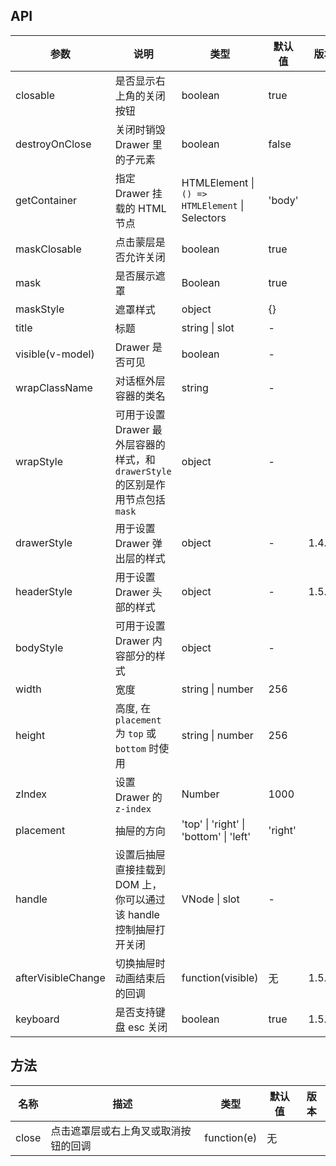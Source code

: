 ## API

| 参数 | 说明 | 类型 | 默认值 | 版本 |
| --- | --- | --- | --- | --- |
| closable | 是否显示右上角的关闭按钮 | boolean | true |  |
| destroyOnClose | 关闭时销毁 Drawer 里的子元素 | boolean | false |  |
| getContainer | 指定 Drawer 挂载的 HTML 节点 | HTMLElement \| `() => HTMLElement` \| Selectors | 'body' |  |
| maskClosable | 点击蒙层是否允许关闭 | boolean | true |  |
| mask | 是否展示遮罩 | Boolean | true |  |
| maskStyle | 遮罩样式 | object | {} |  |
| title | 标题 | string \| slot | - |  |
| visible(v-model) | Drawer 是否可见 | boolean | - |  |
| wrapClassName | 对话框外层容器的类名 | string | - |  |
| wrapStyle | 可用于设置 Drawer 最外层容器的样式，和 `drawerStyle` 的区别是作用节点包括 `mask` | object | - |  |
| drawerStyle | 用于设置 Drawer 弹出层的样式 | object | - | 1.4.11 |
| headerStyle | 用于设置 Drawer 头部的样式 | object | - | 1.5.0 |
| bodyStyle | 可用于设置 Drawer 内容部分的样式 | object | - |  |
| width | 宽度 | string \| number | 256 |  |
| height | 高度, 在 `placement` 为 `top` 或 `bottom` 时使用 | string \| number | 256 |  |
| zIndex | 设置 Drawer 的 `z-index` | Number | 1000 |  |
| placement | 抽屉的方向 | 'top' \| 'right' \| 'bottom' \| 'left' | 'right' |  |
| handle | 设置后抽屉直接挂载到 DOM 上，你可以通过该 handle 控制抽屉打开关闭 | VNode \| slot | - |  |
| afterVisibleChange | 切换抽屉时动画结束后的回调 | function(visible) | 无 | 1.5.0 |
| keyboard | 是否支持键盘 esc 关闭 | boolean | true | 1.5.0 |

## 方法

| 名称  | 描述                                 | 类型        | 默认值 | 版本 |
| ----- | ------------------------------------ | ----------- | ------ | ---- |
| close | 点击遮罩层或右上角叉或取消按钮的回调 | function(e) | 无     |      |
